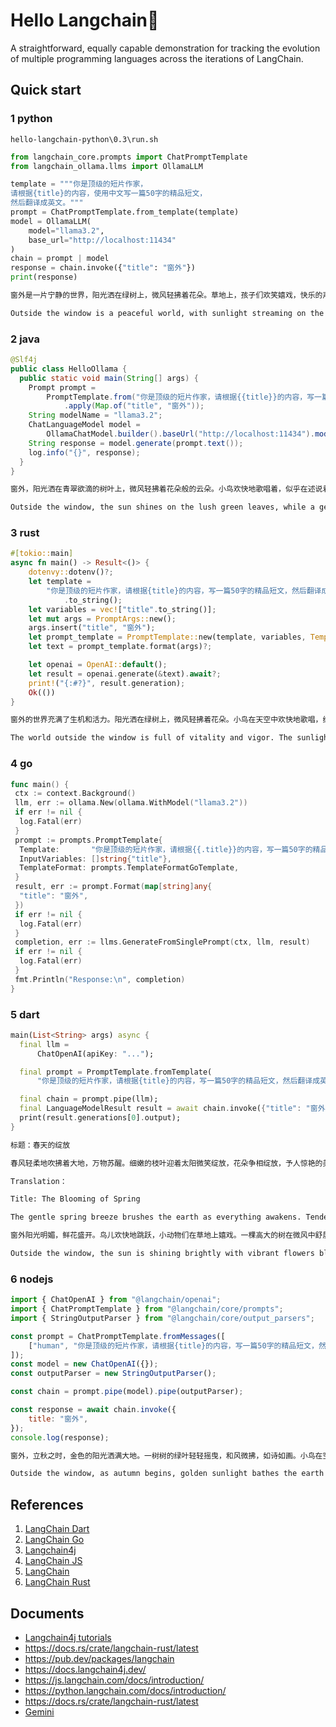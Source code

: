 # Hello Langchain🦜️

A straightforward, equally capable demonstration for tracking the evolution of multiple programming languages across the iterations of LangChain.

## Quick start

### 1 python

`hello-langchain-python\0.3\run.sh`

```python
from langchain_core.prompts import ChatPromptTemplate
from langchain_ollama.llms import OllamaLLM

template = """你是顶级的短片作家，
请根据{title}的内容，使用中文写一篇50字的精品短文，
然后翻译成英文。"""
prompt = ChatPromptTemplate.from_template(template)
model = OllamaLLM(
    model="llama3.2",
    base_url="http://localhost:11434"
)
chain = prompt | model
response = chain.invoke({"title": "窗外"})
print(response)
```

```sh
窗外是一片宁静的世界，阳光洒在绿树上，微风轻拂着花朵。草地上，孩子们欢笑嬉戏，快乐的声音传遍整个街区。鸟儿在天空中自由地飞翔，歌唱着美妙的旋律。这一切，让我感受到了生活的美好和希望。

Outside the window is a peaceful world, with sunlight streaming on the green trees and a gentle breeze caressing the flowers. On the grass, children laugh and play, their joyful voices echoing throughout the neighborhood. Birds soar freely in the sky, singing beautiful melodies. All of this makes me feel the beauty and hope of life.
```

### 2 java

```java
@Slf4j
public class HelloOllama {
  public static void main(String[] args) {
    Prompt prompt =
        PromptTemplate.from("你是顶级的短片作家，请根据{{title}}的内容，写一篇50字的精品短文，然后翻译成英文。")
            .apply(Map.of("title", "窗外"));
    String modelName = "llama3.2";
    ChatLanguageModel model =
        OllamaChatModel.builder().baseUrl("http://localhost:11434").modelName(modelName).build();
    String response = model.generate(prompt.text());
    log.info("{}", response);
  }
}
```

```sh
窗外，阳光洒在青翠欲滴的树叶上，微风轻拂着花朵般的云朵。小鸟欢快地歌唱着，似乎在述说着大自然的美妙。这一幕幕景象，如同一幅绚丽的画卷，勾勒出宁静与和谐的生活。窗外的世界，如此美好！

Outside the window, the sun shines on the lush green leaves, while a gentle breeze caresses the cloud-like blossoms. The birds sing joyfully, seemingly narrating the wonders of nature. These scenes, like a magnificent painting, depict a life of tranquility and harmony. The world outside the window is truly beautiful!
```

### 3 rust

```rust
#[tokio::main]
async fn main() -> Result<()> {
    dotenvy::dotenv()?;
    let template =
        "你是顶级的短片作家，请根据{title}的内容，写一篇50字的精品短文，然后翻译成英文。"
            .to_string();
    let variables = vec!["title".to_string()];
    let mut args = PromptArgs::new();
    args.insert("title", "窗外");
    let prompt_template = PromptTemplate::new(template, variables, TemplateFormat::FString);
    let text = prompt_template.format(args)?;

    let openai = OpenAI::default();
    let result = openai.generate(&text).await?;
    print!("{:#?}", result.generation);
    Ok(())
}
```

```sh
窗外的世界充满了生机和活力。阳光洒在绿树上，微风轻拂着花朵。小鸟在天空中欢快地歌唱，给大地带来了春天的气息。这个美丽的景象让心情愉悦，仿佛世界都变得更加美好了。

The world outside the window is full of vitality and vigor. The sunlight sprinkles on the green trees, and the breeze gently brushes the flowers. Birds sing joy.
```

### 4 go

```go
func main() {
 ctx := context.Background()
 llm, err := ollama.New(ollama.WithModel("llama3.2"))
 if err != nil {
  log.Fatal(err)
 }
 prompt := prompts.PromptTemplate{
  Template:       "你是顶级的短片作家，请根据{{.title}}的内容，写一篇50字的精品短文，然后翻译成英文。",
  InputVariables: []string{"title"},
  TemplateFormat: prompts.TemplateFormatGoTemplate,
 }
 result, err := prompt.Format(map[string]any{
  "title": "窗外",
 })
 if err != nil {
  log.Fatal(err)
 }
 completion, err := llms.GenerateFromSinglePrompt(ctx, llm, result)
 if err != nil {
  log.Fatal(err)
 }
 fmt.Println("Response:\n", completion)
}
```

### 5 dart

```dart
main(List<String> args) async {
  final llm =
      ChatOpenAI(apiKey: "...");

  final prompt = PromptTemplate.fromTemplate(
      "你是顶级的短片作家，请根据{title}的内容，写一篇50字的精品短文，然后翻译成英文。");

  final chain = prompt.pipe(llm);
  final LanguageModelResult result = await chain.invoke({"title": "窗外"});
  print(result.generations[0].output);
}
```

```sh
标题：春天的绽放

春风轻柔地吹拂着大地，万物苏醒。细嫩的枝叶迎着太阳微笑绽放，花朵争相绽放，予人惊艳的美景。阳光温暖地洒在大地上，金黄的麦田翠绿欲滴，阳台上的花朵散发出迷人的芳香。春天，是大自然的画家，也是生命的奇迹，让我们为春天的绽放欢呼！

Translation：

Title: The Blooming of Spring

The gentle spring breeze brushes the earth as everything awakens. Tender branches smile and bloom against the sun, while flowers vie for attention, presenting stunning views. The warm sunlight pours onto the land, turning the golden wheat fields into lush greens, and balcony flowers release captivating fragrances. Spring, the artist of nature and a miracle of life, let us cheer for the blooming of spring!
```

```sh
窗外阳光明媚，鲜花盛开。鸟儿欢快地跳跃，小动物们在草地上嬉戏。一棵高大的树在微风中舒展枝叶，为这个美丽的世界增添了绿意。这个窗外的景象宛如一幅生动的画卷，让人心旷神怡。

Outside the window, the sun is shining brightly with vibrant flowers blooming. Birds are happily hopping, and small animals play on the grass. A tall tree stretches its branches and leaves in the gentle breeze, adding a touch of green to this beautiful world. The view outside the window is like a vivid painting, bringing a sense of tranquility and joy.
```

### 6 nodejs

```javascript
import { ChatOpenAI } from "@langchain/openai";
import { ChatPromptTemplate } from "@langchain/core/prompts";
import { StringOutputParser } from "@langchain/core/output_parsers";

const prompt = ChatPromptTemplate.fromMessages([
    ["human", "你是顶级的短片作家，请根据{title}的内容，写一篇50字的精品短文，然后翻译成英文。"],
]);
const model = new ChatOpenAI({});
const outputParser = new StringOutputParser();

const chain = prompt.pipe(model).pipe(outputParser);

const response = await chain.invoke({
    title: "窗外",
});
console.log(response);
```

```sh
窗外，立秋之时，金色的阳光洒满大地。一树树的绿叶轻轻摇曳，和风微拂，如诗如画。小鸟在空中飞翔，欢快地歌唱。这是大自然的交响乐，美妙而神奇。

Outside the window, as autumn begins, golden sunlight bathes the earth. The green leaves of trees sway gently, kissed by a gentle breeze, creating a picturesque sight. Birds soar through the sky, singing joyfully. This is nature’s symphony, enchanting and marvelous.
```

## References

1. [LangChain Dart](https://github.com/davidmigloz/langchain_dart) 
2. [LangChain Go](https://github.com/tmc/langchaingo)
3. [Langchain4j](https://github.com/langchain4j/langchain4j) 
4. [LangChain JS](https://github.com/langchain-ai/langchainjs) 
5. [LangChain](https://github.com/langchain-ai/langchain) 
6. [LangChain Rust](https://github.com/Abraxas-365/langchain-rust)

## Documents
- [Langchain4j tutorials](https://langchain4j.github.io/langchain4j/docs/tutorials)
- <https://docs.rs/crate/langchain-rust/latest>
- <https://pub.dev/packages/langchain>
- <https://docs.langchain4j.dev/>
- <https://js.langchain.com/docs/introduction/>
- <https://python.langchain.com/docs/introduction/>
- <https://docs.rs/crate/langchain-rust/latest>
- [Gemini](https://ai.google.dev/tutorials/python_quickstart)
